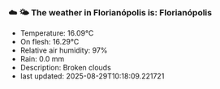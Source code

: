 ### ☁️ 🌤️  The weather in Florianópolis is: Florianópolis

- Temperature: 16.09°C
- On flesh: 16.29°C
- Relative air humidity: 97%
- Rain: 0.0 mm
- Description: Broken clouds
- last updated: 2025-08-29T10:18:09.221721

